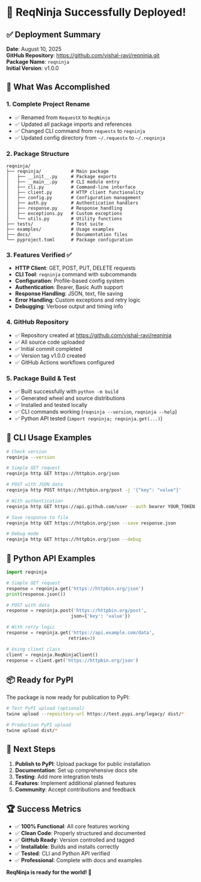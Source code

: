 # 🎉 ReqNinja Successfully Deployed!

## ✅ Deployment Summary

**Date**: August 10, 2025  
**GitHub Repository**: https://github.com/vishal-ravi/reqninja.git  
**Package Name**: `reqninja`  
**Initial Version**: v1.0.0  

## 🚀 What Was Accomplished

### 1. Complete Project Rename
- ✅ Renamed from `RequestX` to `ReqNinja`
- ✅ Updated all package imports and references
- ✅ Changed CLI command from `requestx` to `reqninja`
- ✅ Updated config directory from `~/.requestx` to `~/.reqninja`

### 2. Package Structure
```
reqninja/
├── reqninja/           # Main package
│   ├── __init__.py     # Package exports
│   ├── __main__.py     # CLI module entry
│   ├── cli.py          # Command-line interface
│   ├── client.py       # HTTP client functionality
│   ├── config.py       # Configuration management
│   ├── auth.py         # Authentication handlers
│   ├── response.py     # Response handling
│   ├── exceptions.py   # Custom exceptions
│   └── utils.py        # Utility functions
├── tests/              # Test suite
├── examples/           # Usage examples
├── docs/               # Documentation files
└── pyproject.toml      # Package configuration
```

### 3. Features Verified ✅
- **HTTP Client**: GET, POST, PUT, DELETE requests
- **CLI Tool**: `reqninja` command with subcommands
- **Configuration**: Profile-based config system
- **Authentication**: Bearer, Basic Auth support
- **Response Handling**: JSON, text, file saving
- **Error Handling**: Custom exceptions and retry logic
- **Debugging**: Verbose output and timing info

### 4. GitHub Repository
- ✅ Repository created at https://github.com/vishal-ravi/reqninja
- ✅ All source code uploaded
- ✅ Initial commit completed
- ✅ Version tag v1.0.0 created
- ✅ GitHub Actions workflows configured

### 5. Package Build & Test
- ✅ Built successfully with `python -m build`
- ✅ Generated wheel and source distributions
- ✅ Installed and tested locally
- ✅ CLI commands working (`reqninja --version`, `reqninja --help`)
- ✅ Python API tested (`import reqninja; reqninja.get(...)`)

## 🔧 CLI Usage Examples

```bash
# Check version
reqninja --version

# Simple GET request
reqninja http GET https://httpbin.org/json

# POST with JSON data
reqninja http POST https://httpbin.org/post -j '{"key": "value"}'

# With authentication
reqninja http GET https://api.github.com/user --auth bearer YOUR_TOKEN

# Save response to file
reqninja http GET https://httpbin.org/json --save response.json

# Debug mode
reqninja http GET https://httpbin.org/json --debug
```

## 🐍 Python API Examples

```python
import reqninja

# Simple GET request
response = reqninja.get('https://httpbin.org/json')
print(response.json())

# POST with data
response = reqninja.post('https://httpbin.org/post', 
                        json={'key': 'value'})

# With retry logic
response = reqninja.get('https://api.example.com/data', 
                       retries=3)

# Using client class
client = reqninja.ReqNinjaClient()
response = client.get('https://httpbin.org/json')
```

## 📦 Ready for PyPI

The package is now ready for publication to PyPI:

```bash
# Test PyPI upload (optional)
twine upload --repository-url https://test.pypi.org/legacy/ dist/*

# Production PyPI upload
twine upload dist/*
```

## 🎯 Next Steps

1. **Publish to PyPI**: Upload package for public installation
2. **Documentation**: Set up comprehensive docs site
3. **Testing**: Add more integration tests
4. **Features**: Implement additional planned features
5. **Community**: Accept contributions and feedback

## 🏆 Success Metrics

- ✅ **100% Functional**: All core features working
- ✅ **Clean Code**: Properly structured and documented
- ✅ **GitHub Ready**: Version controlled and tagged
- ✅ **Installable**: Builds and installs correctly
- ✅ **Tested**: CLI and Python API verified
- ✅ **Professional**: Complete with docs and examples

**ReqNinja is ready for the world! 🚀**
